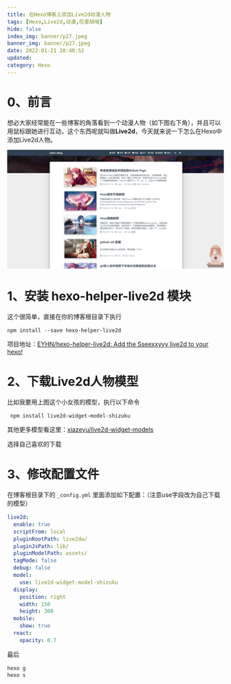 ```yaml
---
title: 在Hexo博客上添加Live2d动漫人物
tags: [Hexo,Live2d,动漫,花里胡哨]
hide: false
index_img: banner/p27.jpeg
banner_img: banner/p27.jpeg
date: 2022-01-21 20:40:52
updated:
category: Hexo
---
```


# 0、前言

想必大家经常能在一些博客的角落看到一个动漫人物（如下图右下角），并且可以用鼠标跟她进行互动，这个东西呢就叫做**Live2d**，今天就来说一下怎么在Hexo中添加Live2d人物。

<!--more-->

![](./在Hexo博客上添加Live2d动漫人物/image-20220121204439552.png)

# 1、安装 hexo-helper-live2d 模块

这个很简单，直接在你的博客根目录下执行

```shell
npm install --save hexo-helper-live2d
```

项目地址：[EYHN/hexo-helper-live2d: Add the Sseexxyyy live2d to your hexo! ](https://github.com/EYHN/hexo-helper-live2d)

# 2、下载Live2d人物模型

比如我要用上图这个小女孩的模型，执行以下命令

```shell
 npm install live2d-widget-model-shizuku
```

其他更多模型看这里：[xiazeyu/live2d-widget-models](https://github.com/xiazeyu/live2d-widget-models)

选择自己喜欢的下载

# 3、修改配置文件

在博客根目录下的 `_config.yml` 里面添加如下配置：（注意use字段改为自己下载的模型）

```yaml
live2d:
  enable: true
  scriptFrom: local
  pluginRootPath: live2dw/
  pluginJsPath: lib/
  pluginModelPath: assets/
  tagMode: false
  debug: false
  model:
    use: live2d-widget-model-shizuku
  display:
    position: right
    width: 150
    height: 300
  mobile:
    show: true
  react:
    opacity: 0.7
```



最后

```shell
hexo g
hexo s
```

